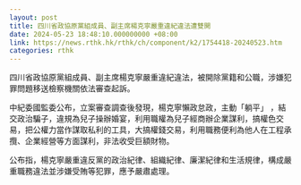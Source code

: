 ```yaml
---
layout: post
title: 四川省政協原黨組成員、副主席楊克寧嚴重違紀違法遭雙開
date: 2024-05-23 18:48:10.000000000 +08:00
link: https://news.rthk.hk/rthk/ch/component/k2/1754418-20240523.htm
categories: rthk
---
```


四川省政協原黨組成員、副主席楊克寧嚴重違紀違法，被開除黨籍和公職，涉嫌犯罪問題移送檢察機關依法審查起訴。

中紀委國監委公布，立案審查調查後發現，楊克寧懶政怠政，主動「躺平」 ，結交政治騙子，違規為兒子操辦婚宴，利用職權為兒子經商辦企業謀利，搞權色交易，把公權力當作謀取私利的工具，大搞權錢交易，利用職務便利為他人在工程承攬、企業經營等方面謀利，非法收受巨額財物。

公布指，楊克寧嚴重違反黨的政治紀律、組織紀律、廉潔紀律和生活規律，構成嚴重職務違法並涉嫌受賄等犯罪，應予嚴肅處理。

